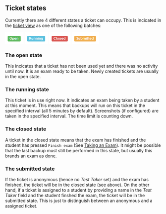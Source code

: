 ## Ticket states

Currently there are 4 different states a ticket can occupy. This is incicated in the [ticket view](ticket-view.md) as one of the following batches:

![Open](img/ticket-open.png)
![Running](img/ticket-running.png)
![Closed](img/ticket-closed.png)
![Submitted](img/ticket-submitted.png)

### The open state

This incicates that a ticket has not been used yet and there was no activity until now. It is an exam ready to be taken. Newly created tickets are usually in the open state.

### The running state

This ticket is in use right now. It indicates an exam being taken by a student at this moment. This means that backups will run on this ticket in the specified interval (all 5 minutes by default). Screenshots (if configured) are taken in the specified interval. The time limit is counting down.

### The closed state

A ticket in the closed state means that the exam has finished and the student has pressed `Finish exam` (See [Taking an Exam](take-exam.md)). It might be possible that the last backup must still be performed in this state, but usually this brands an exam as done.

### The submitted state

If the ticket is anonymous (hence no *Test Taker* set) and the exam has finished, the ticket will be in the closed state (see above). On the other hand, if a ticket is assigned to a student by providing a name in the *Test Taker* field and the student finshed the exam, the ticket will be in the submitted state. This is just to distinguish between an anonymous and a assigned ticket.
